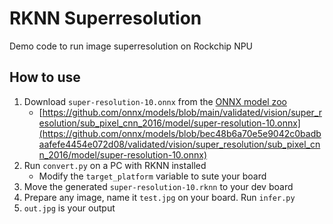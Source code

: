 # RKNN Superresolution

Demo code to run image superresolution on Rockchip NPU

## How to use

1. Download `super-resolution-10.onnx` from the [ONNX model zoo](https://github.com/onnx/models/tree/bec48b6a70e5e9042c0badbaafefe4454e072d08/validated/vision/super_resolution/sub_pixel_cnn_2016/model)
    * [https://github.com/onnx/models/blob/main/validated/vision/super_resolution/sub_pixel_cnn_2016/model/super-resolution-10.onnx](https://github.com/onnx/models/blob/bec48b6a70e5e9042c0badbaafefe4454e072d08/validated/vision/super_resolution/sub_pixel_cnn_2016/model/super-resolution-10.onnx)
2. Run `convert.py` on a PC with RKNN installed
    * Modify the `target_platform` variable to sute your board
3. Move the generated `super-resolution-10.rknn` to your dev board
4. Prepare any image, name it `test.jpg` on your board. Run `infer.py`
5. `out.jpg` is your output
